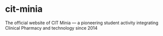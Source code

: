 # cit-minia
The official website of CIT Minia — a pioneering student activity integrating Clinical Pharmacy and technology since 2014
